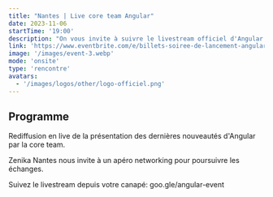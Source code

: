 ```yaml
---
title: "Nantes | Live core team Angular"
date: 2023-11-06
startTime: '19:00'
description: "On vous invite à suivre le livestream officiel d'Angular en présentiel avec la communauté nantaise dans les locaux de Zenika Nantes."
link: 'https://www.eventbrite.com/e/billets-soiree-de-lancement-angular-17-739889418167'
image: '/images/event-3.webp'
mode: 'onsite'
type: 'rencontre'
avatars:
  - '/images/logos/other/logo-officiel.png'
---
```


## Programme

Rediffusion en live de la présentation des dernières nouveautés d'Angular par la core team.

Zenika Nantes nous invite à un apéro networking pour poursuivre les échanges.

Suivez le livestream depuis votre canapé: goo.gle/angular-event
